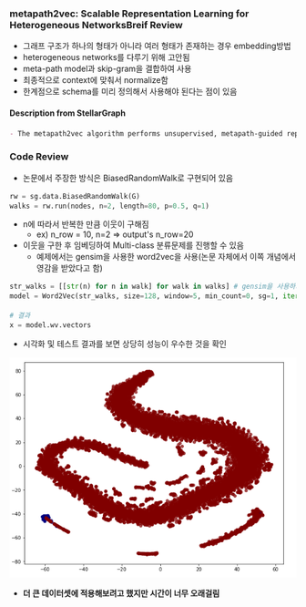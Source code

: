 ### metapath2vec: Scalable Representation Learning for Heterogeneous NetworksBreif Review

-   그래프 구조가 하나의 형태가 아니라 여러 형태가 존재하는 경우 embedding방법
-   heterogeneous networks를 다루기 위해 고안됨
-   meta-path model과 skip-gram을 결합하여 사용
-   최종적으로 context에 맞춰서 normalize함
-   한계점으로 schema를 미리 정의해서 사용해야 된다는 점이 있음

#### Description from StellarGraph

```markdown
- The metapath2vec algorithm performs unsupervised, metapath-guided representation learning for heterogeneous networks, taking into account network structure while ignoring node attributes. The implementation combines StellarGraph's metapath-guided random walk generator and Gensim word2vec algorithm. As with node2vec, the learned node representations (node embeddings) can be used in downstream machine learning models to solve tasks such as node classification, link prediction, etc, for heterogeneous networks.
```

### Code Review

-   논문에서 주장한 방식은 BiasedRandomWalk로 구현되어 있음

```python
rw = sg.data.BiasedRandomWalk(G)
walks = rw.run(nodes, n=2, length=80, p=0.5, q=1)
```

-   n에 따라서 반복한 만큼 이웃이 구해짐
    -   ex) n_row = 10, n=2 => output's n_row=20
-   이웃을 구한 후 임베딩하여 Multi-class 분류문제를 진행할 수 있음
    -   예제에서는 gensim을 사용한 word2vec을 사용(논문 자체에서 이쪽 개념에서 영감을 받았다고 함)

```python
str_walks = [[str(n) for n in walk] for walk in walks] # gensim을 사용하기 위해 str으로 
model = Word2Vec(str_walks, size=128, window=5, min_count=0, sg=1, iter=1)

# 결과
x = model.wv.vectors
```

-   시각화 및 테스트 결과를 보면 상당히 성능이 우수한 것을 확인

![tsne](./asset/tsne.png)

-   **더 큰 데이터셋에 적용해보려고 했지만 시간이 너무 오래걸림**
